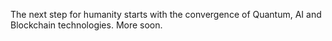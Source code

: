 The next step for humanity starts with the convergence of Quantum, AI and Blockchain technologies. 
More soon.

